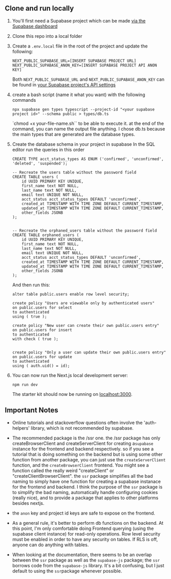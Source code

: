 ## Clone and run locally

1. You'll first need a Supabase project which can be made [via the Supabase dashboard](https://database.new)

2. Clone this repo into a local folder

3. Create a `.env.local` file in the root of the project and update the following:

   ```
   NEXT_PUBLIC_SUPABASE_URL=[INSERT SUPABASE PROJECT URL]
   NEXT_PUBLIC_SUPABASE_ANON_KEY=[INSERT SUPABASE PROJECT API ANON KEY]
   ```

   Both `NEXT_PUBLIC_SUPABASE_URL` and `NEXT_PUBLIC_SUPABASE_ANON_KEY` can be found in [your Supabase project's API settings](https://app.supabase.com/project/_/settings/api)

4. create a bash script (name it what you want) with the following commands

   ```
   npx supabase gen types typescript --project-id "<your supabase project id>" --schema public > types/db.ts
   ```
   
   `chmod +x your-file-name.sh`` to be able to execute it.
   at the end of the command, you can name the output file anything. I chose db.ts because the main types that are generated are 
   the database types.

5. Create the database schema in your project in supabase
    In the SQL editor run the queries in this order
    ```
    CREATE TYPE acct_status_types AS ENUM ('confirmed', 'unconfirmed', 'deleted', 'suspended');

    -- Recreate the users table without the password field
    CREATE TABLE users (
        id UUID PRIMARY KEY UNIQUE,
        first_name text NOT NULL,
        last_name text NOT NULL,
        email text UNIQUE NOT NULL,
        acct_status acct_status_types DEFAULT 'unconfirmed',
        created_at TIMESTAMP WITH TIME ZONE DEFAULT CURRENT_TIMESTAMP,
        updated_at TIMESTAMP WITH TIME ZONE DEFAULT CURRENT_TIMESTAMP,
        other_fields JSONB
    );


    -- Recreate the orphaned_users table without the password field
    CREATE TABLE orphaned_users (
        id UUID PRIMARY KEY UNIQUE,
        first_name text NOT NULL,
        last_name text NOT NULL,
        email text UNIQUE NOT NULL,
        acct_status acct_status_types DEFAULT 'unconfirmed',
        created_at TIMESTAMP WITH TIME ZONE DEFAULT CURRENT_TIMESTAMP,
        updated_at TIMESTAMP WITH TIME ZONE DEFAULT CURRENT_TIMESTAMP,
        other_fields JSONB
    );
    ```

    And then run this:

    ```
    alter table public.users enable row level security;

    create policy "Users are viewable only by authenticated users"
    on public.users for select
    to authenticated
    using ( true );

    create policy "New user can create their own public.users entry"
    on public.users for insert
    to authenticated
    with check ( true );


    create policy "Only a user can update their own public.users entry"
    on public.users for update
    to authenticated
    using ( auth.uid() = id);
    ```

5. You can now run the Next.js local development server:

   ```
   npm run dev
   ```

   The starter kit should now be running on [localhost:3000](http://localhost:3000/).


## Important Notes
- Online tutorials and stackoverflow questions often involve the 'auth-helpers' library, which is not recommended by supabase.
   
- The recommended package is the /ssr one. the /ssr package has only createBrowserClient and createServerClient for creating a`supabase` instance for the frontend and backend respectively. so if you see a tutorial that is doing something on the backend but is using some other function from another package, you can just use the `createServerClient` function, and the `createBrowserClient` frontend. You might see a function called the really weird "createClient" or "createClientBrowserClient". the `ssr` package simplifies all the bad naming to simply have one function for creating a supabase instanace for the frontend and backend. I think the purpose of the `ssr` package is to simplify the bad naming, automatically handle configuring cookies (really nice), and to provide a package that applies to other platforms besides nextjs.
   
     
   
- the `anon` key and project id keys are safe to expose on the frontend.
   
     
   
 - As a general rule, it's better to perform db functions on the backend. At this point, I'm only comfortable doing Frontend querying (using the supabase client instance) for read-only operations. Row level security must be enabled in order to have any security on tables. If RLS is off, anyone can do anything with tables.
   
  - When looking at the documentation, there seems to be an overlap between the `ssr` package as well as the `supabase-js` package; the `ssr` borrows code from the `supabase-js` library. It's a bit confusing, but I just default to using the `ssr`package whenever possible.
